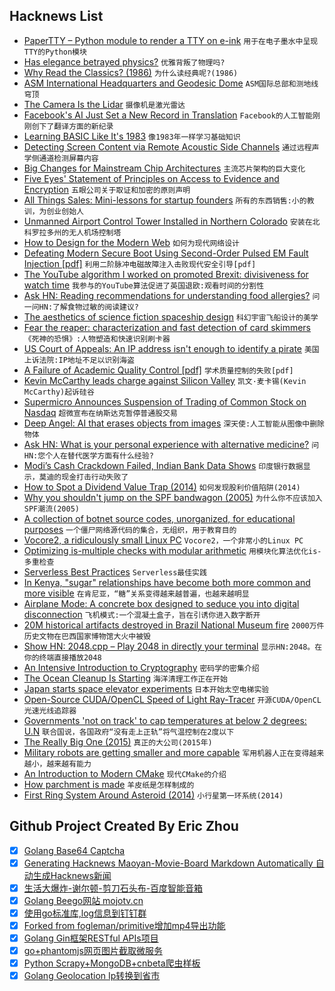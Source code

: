 ## Hacknews List


- [PaperTTY – Python module to render a TTY on e-ink](https://github.com/joukos/PaperTTY)  `用于在电子墨水中呈现TTY的Python模块`
- [Has elegance betrayed physics?](https://physicstoday.scitation.org/doi/10.1063/PT.3.4022)  `优雅背叛了物理吗?`
- [Why Read the Classics? (1986)](https://www.nybooks.com/articles/1986/10/09/why-read-the-classics/)  `为什么读经典呢?(1986)`
- [ASM International Headquarters and Geodesic Dome](https://rs.locationshub.com/location_detail.aspx?id=053-10059511)  `ASM国际总部和测地线穹顶`
- [The Camera Is the Lidar](https://medium.com/@angus.pacala/the-camera-is-in-the-lidar-6fcf77e7dfa6)  `摄像机是激光雷达`
- [Facebook&#39;s AI Just Set a New Record in Translation](https://www.forbes.com/sites/williamfalcon/2018/09/01/facebook-ai-just-set-a-new-record-in-translation-and-why-it-matters/)  `Facebook的人工智能刚刚创下了翻译方面的新纪录`
- [Learning BASIC Like It&#39;s 1983](https://twobithistory.org/2018/09/02/learning-basic.html)  `像1983年一样学习基础知识`
- [Detecting Screen Content via Remote Acoustic Side Channels](https://www.cs.tau.ac.il/~tromer/synesthesia/)  `通过远程声学侧通道检测屏幕内容`
- [Big Changes for Mainstream Chip Architectures](https://semiengineering.com/big-changes-for-mainstream-chip-architectures/)  `主流芯片架构的巨大变化`
- [Five Eyes&#39; Statement of Principles on Access to Evidence and Encryption](https://www.homeaffairs.gov.au/about/national-security/five-country-ministerial-2018/access-evidence-encryption)  `五眼公司关于取证和加密的原则声明`
- [All Things Sales: Mini-lessons for startup founders](https://a16z.com/2018/09/02/sales-startups-technical-founders/)  `所有的东西销售:小的教训，为创业创始人`
- [Unmanned Airport Control Tower Installed in Northern Colorado](https://denver.cbslocal.com/2018/08/31/unmanned-airport-control-tower-colorado/)  `安装在北科罗拉多州的无人机场控制塔`
- [How to Design for the Modern Web](https://medium.com/commitlog/how-to-design-for-the-modern-web-52eaa926bae2)  `如何为现代网络设计`
- [Defeating Modern Secure Boot Using Second-Order Pulsed EM Fault Injection [pdf]](https://www.usenix.org/system/files/conference/woot17/woot17-paper-cui.pdf)  `利用二阶脉冲电磁故障注入击败现代安全引导[pdf]`
- [The YouTube algorithm I worked on promoted Brexit: divisiveness for watch time](https://twitter.com/gchaslot/status/1036323806242066432)  `我参与的YouTube算法促进了英国退欧:观看时间的分割性`
- [Ask HN: Reading recommendations for understanding food allergies?](item?id=17894995)  `问一问HN:了解食物过敏的阅读建议?`
- [The aesthetics of science fiction spaceship design](https://uwspace.uwaterloo.ca/handle/10012/4935)  `科幻宇宙飞船设计的美学`
- [Fear the reaper: characterization and fast detection of card skimmers](https://blog.acolyer.org/2018/09/03/fear-the-reaper-characterization-and-fast-detection-of-card-skimmers/)  `《死神的恐惧》:人物塑造和快速识别刷卡器`
- [US Court of Appeals: An IP address isn&#39;t enough to identify a pirate](https://www.techspot.com/news/76190-us-court-appeals-ip-address-isnt-enough-identify.html)  `美国上诉法院:IP地址不足以识别海盗`
- [A Failure of Academic Quality Control [pdf]](http://journalofpositivesexuality.org/wp-content/uploads/2018/08/Failure-of-Academic-Quality-Control-Technology-of-Orgasm-Lieberman-Schatzberg.pdf)  `学术质量控制的失败[pdf]`
- [Kevin McCarthy leads charge against Silicon Valley](http://thehill.com/homenews/house/404642-mccarthy-leads-gop-charge-against-silicon-valley)  `凯文·麦卡锡(Kevin McCarthy)起诉硅谷`
- [Supermicro Announces Suspension of Trading of Common Stock on Nasdaq](http://ir.supermicro.com/news-releases/news-release-details/supermicror-announces-suspension-trading-common-stock-nasdaq-and)  `超微宣布在纳斯达克暂停普通股交易`
- [Deep Angel: AI that erases objects from images](http://deepangel.media.mit.edu/)  `深天使:人工智能从图像中删除物体`
- [Ask HN: What is your personal experience with alternative medicine?](item?id=17899799)  `问HN:您个人在替代医学方面有什么经验?`
- [Modi’s Cash Crackdown Failed, Indian Bank Data Shows](https://www.nytimes.com/2018/08/30/world/asia/modi-india-rupee-cash.html)  `印度银行数据显示，莫迪的现金打击行动失败了`
- [How to Spot a Dividend Value Trap (2014)](http://www.dividend.com/dividend-education/how-to-spot-a-dividend-value-trap/)  `如何发现股利价值陷阱(2014)`
- [Why you shouldn&#39;t jump on the SPF bandwagon (2005)](http://david.woodhou.se/why-not-spf.html)  `为什么你不应该加入SPF潮流(2005)`
- [A collection of botnet source codes, unorganized, for educational purposes](https://github.com/maestron/botnets)  `一个僵尸网络源代码的集合，无组织，用于教育目的`
- [Vocore2, a ridiculously small Linux PC](http://vocore.io/)  `Vocore2，一个非常小的Linux PC`
- [Optimizing is-multiple checks with modular arithmetic](http://duriansoftware.com/joe/Optimizing-is-multiple-checks-with-modular-arithmetic.html)  `用模块化算法优化is-多重检查`
- [Serverless Best Practices](https://medium.com/@PaulDJohnston/serverless-best-practices-b3c97d551535)  `Serverless最佳实践`
- [In Kenya, &#34;sugar&#34; relationships have become both more common and more visible](https://www.bbc.co.uk/news/resources/idt-sh/sex_and_the_sugar_daddy)  `在肯尼亚，“糖”关系变得越来越普遍，也越来越明显`
- [Airplane Mode: A concrete box designed to seduce you into digital disconnection](https://www.sfchronicle.com/style/article/Airplane-Mode-A-box-designed-to-seduce-you-into-13197145.php)  `飞机模式:一个混凝土盒子，旨在引诱你进入数字断开`
- [20M historical artifacts destroyed in Brazil National Museum fire](https://www.cnet.com/news/20-million-historical-artifacts-destroyed-in-brazil-national-museum-fire)  `2000万件历史文物在巴西国家博物馆大火中被毁`
- [Show HN: 2048.cpp – Play 2048 in directly your terminal](https://github.com/plibither8/2048.cpp)  `显示HN:2048。在你的终端直接播放2048`
- [An Intensive Introduction to Cryptography](https://www.intensecrypto.org/public/)  `密码学的密集介绍`
- [The Ocean Cleanup Is Starting](https://www.forbes.com/sites/jeffkart/2018/08/28/the-ocean-cleanup-is-starting-aims-to-cut-garbage-patch-by-90-by-2040/#69796ad0253e)  `海洋清理工作正在开始`
- [Japan starts space elevator experiments](https://www.electronicsweekly.com/news/business/japan-starts-space-elevator-experiments-2018-08/)  `日本开始太空电梯实验`
- [Open-Source CUDA/OpenCL Speed of Light Ray-Tracer](https://github.com/favreau/Sol-R)  `开源CUDA/OpenCL光速光线追踪器`
- [Governments &#39;not on track&#39; to cap temperatures at below 2 degrees: U.N](https://www.reuters.com/article/us-thailand-climatechange/governments-not-on-track-to-cap-temperatures-at-below-2-degrees-u-n-idUSKCN1LI03S)  `联合国说，各国政府“没有走上正轨”将气温控制在2度以下`
- [The Really Big One (2015)](http://www.newyorker.com/magazine/2015/07/20/the-really-big-one)  `真正的大公司(2015年)`
- [Military robots are getting smaller and more capable](https://www.economist.com/science-and-technology/2017/12/14/military-robots-are-getting-smaller-and-more-capable)  `军用机器人正在变得越来越小，越来越有能力`
- [An Introduction to Modern CMake](https://cliutils.gitlab.io/modern-cmake/)  `现代CMake的介绍`
- [How parchment is made](https://www.lrb.co.uk/v40/n16/mary-wellesley/short-cuts)  `羊皮纸是怎样制成的`
- [First Ring System Around Asteroid (2014)](https://www.eso.org/public/news/eso1410/)  `小行星第一环系统(2014)`

## Github Project Created By Eric Zhou

- [x] [Golang Base64 Captcha](https://github.com/mojocn/base64Captcha)
- [x] [Generating Hacknews Maoyan-Movie-Board Markdown Automatically 自动生成Hacknews新闻](https://github.com/dejavuzhou/md-genie)
- [x] [生活大爆炸-谢尔顿-剪刀石头布-百度智能音箱](https://github.com/mojocn/dueros-bang-game)
- [x] [Golang Beego网站 mojotv.cn](https://github.com/mojocn/www.mojotv.cn)
- [x] [使用go标准库,log信息到钉钉群](https://github.com/mojocn/dooger)
- [x] [Forked from fogleman/primitive增加mp4导出功能](https://github.com/mojocn/primitive)
- [x] [Golang Gin框架RESTful APIs项目](https://github.com/JJJJJJJerk/ezier-golang-web-api-framework)
- [x] [go+phantomjs网页图片截取微服务](https://github.com/mojocn/screen_shot)
- [x] [Python Scrapy+MongoDB+cnbeta爬虫样板](https://github.com/mojocn/scrapy_mongodb_boilerplate_cnbeta)
- [x] [Golang Geolocation Ip转换到省市](https://github.com/mojocn/ip2location)